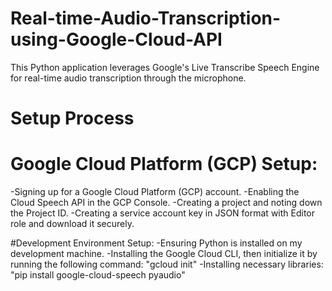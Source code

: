 # Real-time-Audio-Transcription-using-Google-Cloud-API

This Python application leverages Google's Live Transcribe Speech Engine for real-time audio transcription through the microphone.

# Setup Process

# Google Cloud Platform (GCP) Setup:
-Signing up for a Google Cloud Platform (GCP) account.
-Enabling the Cloud Speech API in the GCP Console.
-Creating a project and noting down the Project ID.
-Creating a service account key in JSON format with Editor role and download it securely.

#Development Environment Setup:
-Ensuring Python is installed on my development machine.
-Installing the Google Cloud CLI, then initialize it by running the following command: "gcloud init"
-Installing necessary libraries: "pip install google-cloud-speech pyaudio"
